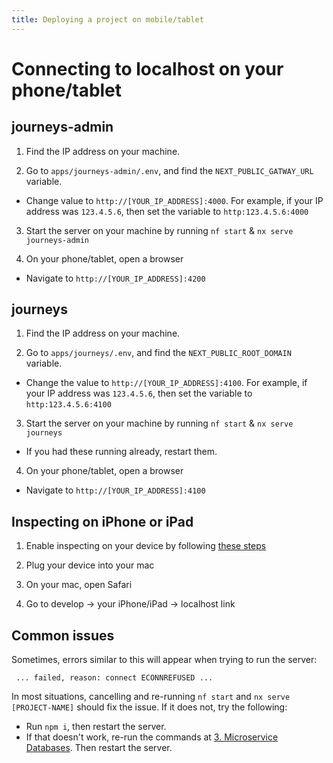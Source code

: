 ```yaml
---
title: Deploying a project on mobile/tablet
---
```


# Connecting to localhost on your phone/tablet

## journeys-admin

1. Find the IP address on your machine.

2. Go to `apps/journeys-admin/.env`, and find the `NEXT_PUBLIC_GATWAY_URL` variable.

- Change value to `http://[YOUR_IP_ADDRESS]:4000`. For example, if your IP address was `123.4.5.6`, then set the variable to `http:123.4.5.6:4000`

3. Start the server on your machine by running `nf start` & `nx serve journeys-admin`

4. On your phone/tablet, open a browser

- Navigate to `http://[YOUR_IP_ADDRESS]:4200`

## journeys

1. Find the IP address on your machine.

2. Go to `apps/journeys/.env`, and find the `NEXT_PUBLIC_ROOT_DOMAIN` variable.

- Change the value to `http://[YOUR_IP_ADDRESS]:4100`. For example, if your IP address was `123.4.5.6`, then set the variable to `http:123.4.5.6:4100`

3. Start the server on your machine by running `nf start` & `nx serve journeys`

- If you had these running already, restart them.

4. On your phone/tablet, open a browser

- Navigate to `http://[YOUR_IP_ADDRESS]:4100`

## Inspecting on iPhone or iPad

1. Enable inspecting on your device by following [these steps](https://developer.apple.com/documentation/safari-developer-tools/inspecting-ios)

2. Plug your device into your mac

3. On your mac, open Safari

4. Go to develop -> your iPhone/iPad -> localhost link

## Common issues

Sometimes, errors similar to this will appear when trying to run the server:

` ... failed, reason: connect ECONNREFUSED ...`

In most situations, cancelling and re-running `nf start` and `nx serve [PROJECT-NAME]` should fix the issue. If it does not, try the following:

- Run `npm i`, then restart the server.
- If that doesn't work, re-run the commands at [3. Microservice Databases](../03-microservice-databases.mdx). Then restart the server.
